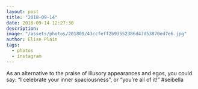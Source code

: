 ```yaml
---
layout: post
title: "2018-09-14"
date: 2018-09-14 12:27:30
description: 
image: "/assets/photos/201809/43ccfeff2b93552386d47d53870ed7e6.jpg"
author: Elise Plain
tags: 
  - photos
  - instagram
---
```


As an alternative to the praise of illusory appearances and egos, you could say: “I celebrate your inner spaciousness”, or “you’re all of it!” #seibella
<p></p>
